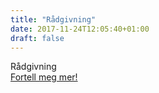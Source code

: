 ```yaml
---
title: "Rådgivning"
date: 2017-11-24T12:05:40+01:00
draft: false
---
```


<div class="row splash w-raad" style="margin-bottom:2rem">
    <div class="col-12 splash-wrapper">
        <div class="splash-slogan">Rådgivning
        </div>
<a class="btn btn-primary" href="#" role="button">Fortell meg mer!</a>  
    </div>
</div>